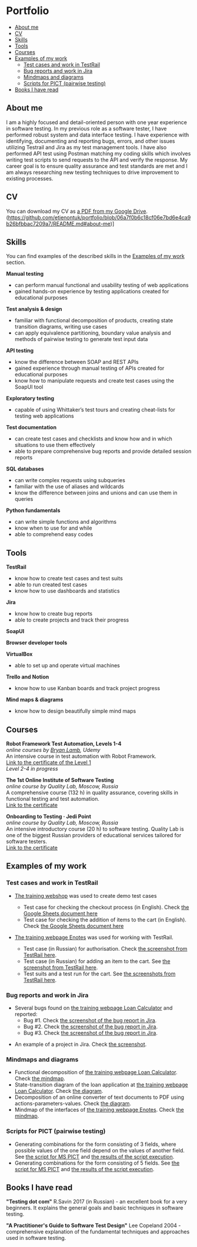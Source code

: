 # Portfolio
- [About me](#about-me)
- [CV](#cv)
- [Skills](#skills)
- [Tools](#tools)
- [Courses](#courses)
- [Examples of my work](#examples-of-my-work)
  * [Test cases and work in TestRail](#test-cases-and-work-in-testrail)
  * [Bug reports and work in Jira](#bug-reports-and-work-in-jira)
  * [Mindmaps and diagrams](#mindmaps-and-diagrams)
  * [Scripts for PICT (pairwise testing)](#scripts-for-pict-pairwise-testing)
- [Books I have read](#books-i-have-read)

## About me

I am a highly focused and detail-oriented person with one year experience in software testing. In my previous role as a software tester, I have performed robust system and data interface testing. I have experience with identifying, documenting and reporting bugs, errors, and other issues utilizing Testrail and Jira as my test management tools. 
I have also performed API test using Postman matching my coding skills which involves writing test scripts to send requests to the API and verify the response.
My career goal is to ensure quality assurance and test standards are met and I am always researching new testing techniques to drive improvement to existing processes.

## CV
You can download my CV as [a PDF from my Google Drive]([https://drive.google.com/file/d/11FJNgtF8fAgEQIFJ0aA9S9O8_6_7Jgp-/view?usp=sharing]). (https://github.com/etienontuk/portfolio/blob/06a7f0b6c18cf06e7bd6e4ca9b26bfbbac7209a7/README.md#about-me)]

## Skills

You can find examples of the described skills in the [Examples of my work](#examples-of-my-work) section.

__Manual testing__
  * can perform manual functional and usability testing of web applications
  * gained hands-on experience by testing applications created for educational purposes

__Test analysis & design__
  * familiar with functional decomposition of products, creating state transition diagrams, writing use cases
  * can apply equivalence partitioning, boundary value analysis and methods of pairwise testing to generate test input data

__API testing__
  * know the difference between SOAP and REST APIs
  * gained experience through manual testing of APIs created for educational purposes
  * know how to manipulate requests and create test cases using the SoapUI tool

__Exploratory testing__
  * capable of using Whittaker’s test tours and creating cheat-lists for testing web applications

__Test documentation__
  * can create test cases and checklists and know how and in which situations to use them effectively
  * able to prepare comprehensive bug reports and provide detailed session reports

__SQL databases__
  * can write complex requests using subqueries
  * familiar with the use of aliases and wildcards
  * know the difference between joins and unions and can use them in queries

__Python fundamentals__
  * can write simple functions and algorithms
  * know when to use for and while
  * able to comprehend easy codes

## Tools

__TestRail__
  * know how to create test cases and test suits
  * able to run created test cases
  * know how to use dashboards and statistics

__Jira__
  * know how to create bug reports
  * able to create projects and track their progress

__SoapUI__

__Browser developer tools__

__VirtualBox__
  * able to set up and operate virtual machines

__Trello and Notion__
  * know how to use Kanban boards and track project progress

__Mind maps & diagrams__
  * know how to design beautifully simple mind maps

## Courses

__Robot Framework Test Automation, Levels 1-4__  
*online courses by [Bryan Lamb](https://www.udemy.com/user/bryanl/), Udemy*  
An intensive course in test automation with Robot Framework.  
[Link to the certificate of the Level 1](https://www.udemy.com/certificate/UC-93938fbe-c686-47ee-b33a-8ac6701ff2b7/)  
*Level 2-4 in progress*

__The 1st Online Institute of Software Testing__  
*online course by Quality Lab, Moscow, Russia*  
A comprehensive course (132 h) in quality assurance, covering skills in functional testing and test automation.   
[Link to the certificate](https://quality-lab.ru/school-center/certificate.php?id=22655&lang=en)

__Onboarding to Testing · Jedi Point__  
*online course by Quality Lab, Moscow, Russia*  
An intensive introductory course (20 h) to software testing. Quality Lab is one of the biggest Russian providers of educational services tailored for software testers.   
[Link to the certificate](https://drive.google.com/file/d/16ysUnfckphOZ3VNLYhOX-KnvKEWoCdYA/view?usp=sharing)


## Examples of my work

### Test cases and work in TestRail

- [The training webshop](http://automationpractice.com/) was used to create demo test cases
  * Test case for checking the checkout process (in English). Check [the Google Sheets document here](https://docs.google.com/spreadsheets/d/1NpgiyQr2mx2YKddbXOFi7YygWE_jUve3spzscLkpTuY/edit?usp=sharing)
  * Test case for checking the addition of items to the cart (in English). Check [the Google Sheets document here](https://docs.google.com/spreadsheets/d/1PTc-aPCKWBm4B3aaTPsvJ5wgW0P-KkpvaclZAbQzTZY/edit#gid=0)

- [The training webpage Enotes](https://enotes.pointschool.ruin) was used for working with TestRail.
  * Test case (in Russian) for authorisation. Check [the screenshot from TestRail here](https://drive.google.com/file/d/1X9q5h3NKLI7NZpoU-gaHwSrYq_KQtDsl/view?usp=sharing).
  * Test case (in Russian) for adding an item to the cart. See [the screenshot from TestRail here](https://drive.google.com/file/d/1L74DBG62BRnl45WuVYsuR3RoYU4KZHrI/view?usp=sharing).
  * Test suits and a test run for the cart. See [the screenshots from TestRail here](https://drive.google.com/file/d/1imQyEHdDE9FCWtnnPZurh0J9QMTWrS3l/view?usp=sharing).


### Bug reports and work in Jira

- Several bugs found on [the training webpage Loan Calculator](http://creditcalculator.pointschool.ru) and reported:
  * Bug #1. Check [the screenshot of the bug report in Jira](https://drive.google.com/file/d/1Ypqw992_r6YgXNdqslH1FVW3Y33sT6ip/view?usp=sharing).
  * Bug #2. Check [the screenshot of the bug report in Jira](https://drive.google.com/file/d/15KB2fIqWO4uIUbAMejk8ZZrkpPfJzz1m/view?usp=sharing).
  * Bug #3. Check [the screenshot of the bug report in Jira](https://drive.google.com/file/d/1Qn_Fe5gwdEQ-f4PKpg115CZaWl3_N705/view?usp=sharing).
* An example of a project in Jira. Check [the screenshot](https://drive.google.com/file/d/1uN7R4SGWYZ0zn45id8_CeSzs4sn68BWq/view?usp=sharing).

### Mindmaps and diagrams
* Functional decomposition of [the training webpage Loan Calculator](http://creditcalculator.pointschool.ru). Check [the mindmap](https://drive.google.com/file/d/1i1O25CTJNYbuZAmigsRFJjPzUhbRJduY/view?usp=sharing).
* State-transition diagram of the loan application at [the training webpage Loan Calculator](http://creditcalculator.pointschool.ru). Check [the diagram](https://drive.google.com/file/d/1yr1i_gvkTDtbw-ZZF9I_o5CKQZuc2KWG/view?usp=sharing).
* Decomposition of an online converter of text documents to PDF using actions-parameters-values. Check [the diagram](https://drive.google.com/file/d/1gbBCBGNyRJhp0DhFgFbpxrb9F2Zd5LnH/view?usp=sharing).
* Mindmap of the interfaces of [the training webpage Enotes](https://enotes.pointschool.ruin). Check [the mindmap](https://drive.google.com/file/d/1gzv3ADI2_tm_Of0rk_gZDZ1niW50w4oc/view?usp=sharing).

### Scripts for PICT (pairwise testing)

* Generating combinations for the form consisting of 3 fields, where possible values of the one field depend on the values of another field. See [the script for MS PICT](https://drive.google.com/file/d/1nRuFkKA2pXFHHFwfph0SuXq-2p22VLtD/view?usp=sharing) and [the results of the script execution](https://drive.google.com/file/d/1bKWMw8rqOy477JpRgfS8-koDd2jm3MEv/view?usp=sharing).
* Generating combinations for the form consisting of 5 fields. See [the script for MS PICT](https://drive.google.com/file/d/1jG72-v808dXlvSxcC6EYkiaZNbZZTeIB/view?usp=sharing) and [the results of the script execution](https://drive.google.com/file/d/1WlKu_FRv-kSVPPoQlL-7wz6CXqr9f2bi/view?usp=sharing).

## Books I have read
__"Testing dot com"__ R.Savin 2017 (in Russian) - an excellent book for a very beginners. It explains the general goals and basic techniques in software testing.

__"A Practitioner's Guide to Software Test Design"__ Lee Copeland 2004 - comprehensive explanation of the fundamental techniques and approaches used in software testing.
